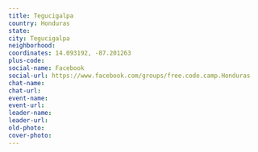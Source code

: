 ```yaml
---
title: Tegucigalpa
country: Honduras
state: 
city: Tegucigalpa
neighborhood: 
coordinates: 14.093192, -87.201263
plus-code:
social-name: Facebook
social-url: https://www.facebook.com/groups/free.code.camp.Honduras
chat-name:
chat-url:
event-name:
event-url:
leader-name:
leader-url:
old-photo: 
cover-photo:
---
```

